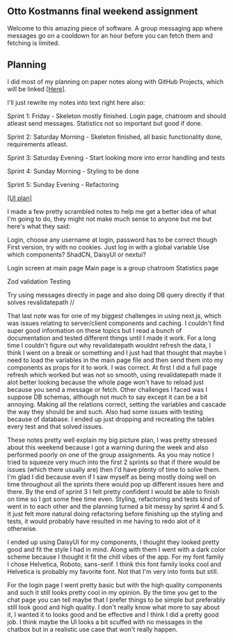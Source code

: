 ## Otto Kostmanns final weekend assignment

Welcome to this amazing piece of software. A group messaging app where messages go on a cooldown for an hour before you can fetch them and fetching is limited.

## Planning

I did most of my planning on paper notes along with GitHub Projects, which will be linked [[Here]](https://github.com/orgs/saltsthlm/projects/66/).

I'll just rewrite my notes into text right here also:

Sprint 1: Friday - Skeleton mostly finished. Login page, chatroom and should atleast send messages. Statistics not so important but good if done.

Sprint 2: Saturday Morning - Skeleton finished, all basic functionality done, requirements atleast.

Sprint 3: Saturday Evening - Start looking more into error handling and tests

Sprint 4: Sunday Morning - Styling to be done

Sprint 5: Sunday Evening - Refactoring

[[UI plan]](https://utfs.io/f/c2e54c5a-72bc-4243-8e5e-3f4f4713d2b2-1xbxjx.jpg)

I made a few pretty scrambled notes to help me get a better idea of what I'm going to do, they might not make much sense to anyone but me but here's what they said:

Login, choose any username at login, password has to be correct though
First version, try with no cookies. Just log in with a global variable
Use which components? ShadCN, DaisyUI or nextui?

Login screen at main page
Main page is a group chatroom
Statistics page

Zod validation
Testing

Try using messages directly in page and also doing DB query directly if that solves revalidatepath
//

That last note was for one of my biggest challenges in using next.js, which was issues relating to server/client components and caching.
I couldn't find super good information on these topics but I read a bunch of documentation and tested different things until I made it work.
For a long time I couldn't figure out why revalidatepath wouldnt refresh the data, I think I went on a break or something and I just had that thought that maybe I need to load the variables in the main page file and then send them into my components as props for it to work.
I was correct. At first I did a full page refresh which worked but was not so smooth, using revalidatepath made it alot better looking because the whole page won't have to reload just because you send a message or fetch.
Other challenges I faced was I suppose DB schemas, although not much to say except it can be a bit annoying.
Making all the relations correct, setting the variables and cascade the way they should be and such.
Also had some issues with testing because of database.
I ended up just dropping and recreating the tables every test and that solved issues.

These notes pretty well explain my big picture plan, I was pretty stressed about this weekend because I got a warning during the week and also performed poorly on one of the group assignments.
As you may notice I tried to squeeze very much into the first 2 sprints so that if there would be issues (which there usually are) then I'd have plenty of time to solve them.
I'm glad I did because even if I saw myself as being mostly doing well on time throughout all the sprints there would pop up different issues here and there.
By the end of sprint 3 I felt pretty confident I would be able to finish on time so I got some free time even.
Styling, refactoring and tests kind of went in to each other and the planning turned a bit messy by sprint 4 and 5.
It just felt more natural doing refactoring before finishing up the styling and tests, it would probably have resulted in me having to redo alot of it otherwise.

I ended up using DaisyUI for my components, I thought they looked pretty good and fit the style I had in mind. 
Along with them I went with a dark color scheme because I thought it fit the chill vibes of the app.
For my font family I chose Helvetica, Roboto, sans-serif. I think this font family looks cool and Helvetica is probably my favorite font.
Not that I'm very into fonts but still.

For the login page I went pretty basic but with the high quality components and such it still looks pretty cool in my opinion.
By the time you get to the chat page you can tell maybe that I prefer things to be simple but preferably still look good and high quality.
I don't really know what more to say about it, I wanted it to looks good and be effective and I think I did a pretty good job.
I think maybe the UI looks a bit scuffed with no messages in the chatbox but in a realistic use case that won't really happen.